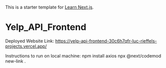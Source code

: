 This is a starter template for [Learn Next.js](https://nextjs.org/learn).
# Yelp_API_Frontend

Deployed Website Link: https://yelp-api-frontend-30c6h7qfr-luc-rieffels-projects.vercel.app/

Instructions to run on local machine: 
npm install axios
npx @next/codemod new-link .   
